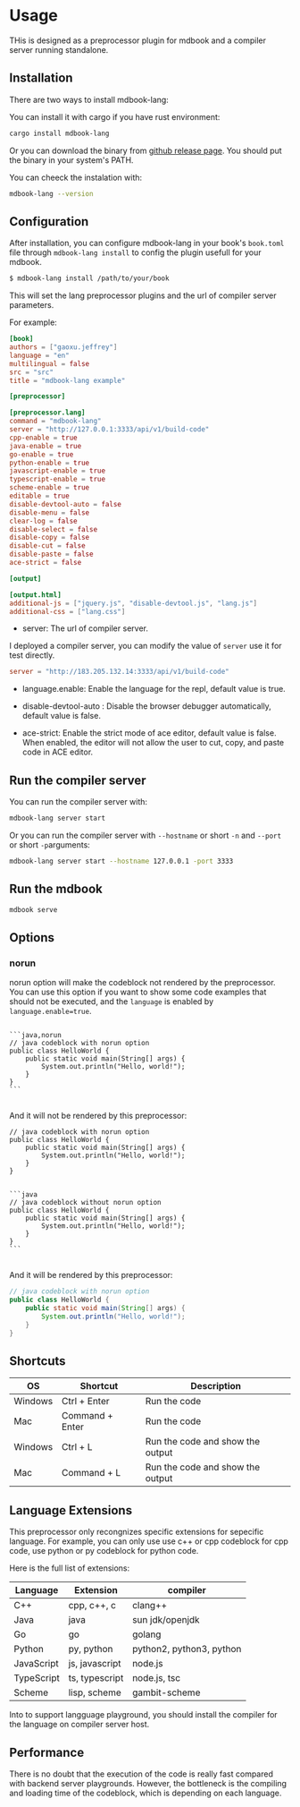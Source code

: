 # Usage

THis is designed as a preprocessor plugin for mdbook and a compiler server running standalone. 

## Installation

There are two ways to install mdbook-lang:

You can install it with cargo if you have rust environment:

```bash
cargo install mdbook-lang
```

Or you can download the binary from [github release page](https://github.com/GaoJeffrey/mdbook-lang). You should put the binary in your system's PATH.

You can cheeck the instalation with:
```bash
mdbook-lang --version
```
## Configuration

After installation, you can configure mdbook-lang in your book's `book.toml` file through `mdbook-lang install` to config the plugin usefull for your mdbook.

```bash
$ mdbook-lang install /path/to/your/book
```

This will set the lang preprocessor plugins and the url of compiler server parameters.

For example:

```toml
[book]
authors = ["gaoxu.jeffrey"]
language = "en"
multilingual = false
src = "src"
title = "mdbook-lang example"

[preprocessor]

[preprocessor.lang]
command = "mdbook-lang"
server = "http://127.0.0.1:3333/api/v1/build-code"
cpp-enable = true
java-enable = true
go-enable = true
python-enable = true
javascript-enable = true
typescript-enable = true
scheme-enable = true
editable = true
disable-devtool-auto = false
disable-menu = false
clear-log = false
disable-select = false
disable-copy = false
disable-cut = false
disable-paste = false
ace-strict = false

[output]

[output.html]
additional-js = ["jquery.js", "disable-devtool.js", "lang.js"]
additional-css = ["lang.css"]
```

- server: The url of compiler server.

I deployed a compiler server, you can modify the value of `server` use it for test directly.

```toml
server = "http://183.205.132.14:3333/api/v1/build-code"
```

- language.enable: Enable the language for the repl, default value is true.

- disable-devtool-auto : Disable the browser debugger automatically, default value is false.
- ace-strict: Enable the strict mode of ace editor, default value is false. When enabled, the editor will not allow the user to cut, copy, and paste code in ACE editor.


## Run the compiler server
You can run the compiler server with:
```bash
mdbook-lang server start
```

Or you can run the compiler server with `--hostname` or short `-n` and `--port` or short `-p`arguments:
```bash
mdbook-lang server start --hostname 127.0.0.1 -port 3333
```

## Run the mdbook
```bash
mdbook serve
```

## Options

### norun

norun option will make the codeblock not rendered by the preprocessor. You can use this option if you want to show some code examples that should not be executed, and the `language` is enabled by `language.enable=true`.

<pre>
<code class="language-markdown">
&#96;&#96;&#96;java,norun
// java codeblock with norun option
public class HelloWorld {
    public static void main(String[] args) {
        System.out.println("Hello, world!");
    }
}
&#96;&#96;&#96;
</code>
</pre>

And it will not be rendered by this preprocessor:

```java,norun
// java codeblock with norun option
public class HelloWorld {
    public static void main(String[] args) {
        System.out.println("Hello, world!");
    }
}
```
<pre><code class="language-markdown">
&#96;&#96;&#96;java
// java codeblock without norun option
public class HelloWorld {
    public static void main(String[] args) {
        System.out.println("Hello, world!");
    }
}
&#96;&#96;&#96;
</code>
</pre>

And it will be rendered by this preprocessor:

```java
// java codeblock with norun option
public class HelloWorld {
    public static void main(String[] args) {
        System.out.println("Hello, world!");
    }
}
```

## Shortcuts

|OS| Shortcut | Description |
| --- | --- | --- |
|Windows| Ctrl + Enter | Run the code |
|Mac| Command + Enter | Run the code |
|Windows| Ctrl + L | Run the code and show the output |
|Mac| Command + L | Run the code and show the output |

## Language Extensions

This preprocessor only recongnizes specific extensions for sepecific language. For example, you can only use use c++ or cpp codeblock for cpp code, use python or py codeblock for python code.

Here is the full list of extensions:

| Language | Extension | compiler |
| --- | --- | --- |
| C++ | cpp, c++, c| clang++|
| Java | java|sun jdk/openjdk|
| Go | go|golang|
| Python | py, python|python2, python3, python|
| JavaScript | js, javascript|node.js|
| TypeScript | ts, typescript|node.js, tsc|
| Scheme | lisp, scheme|gambit-scheme|

Into to support langguage playground, you should install the compiler for the language on compiler server host.


## Performance

There is no doubt that the execution of the code is really fast compared with backend server playgrounds. However, the bottleneck is the compiling and loading time of the codeblock, which is depending on each language.